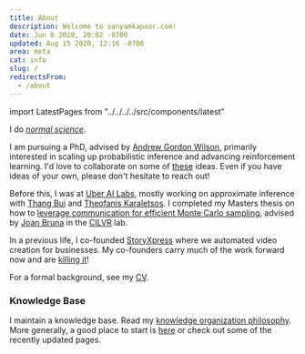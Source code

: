 ```yaml
---
title: About
description: Welcome to sanyamkapoor.com!
date: Jun 6 2020, 20:02 -0700
updated: Aug 15 2020, 12:16 -0700
area: meta
cat: info
slug: /
redirectsFrom:
  - /about
---
```


import LatestPages from "../../../../src/components/latest"

I do [_normal science_](https://www.uky.edu/~eushe2/Pajares/Kuhn.html).

I am pursuing a PhD, advised by [Andrew Gordon Wilson](https://cims.nyu.edu/~andrewgw/),
primarily interested in scaling up probabilistic inference and advancing
reinforcement learning. I'd love to collaborate on some of [these](/kb/ml-fragments)
ideas. Even if you have ideas of your own, please don't hesitate to reach out!

Before this, I was at [Uber AI Labs](https://www.uber.com/us/en/uberai/),
mostly working on approximate inference with [Thang Bui](https://thangbui.github.io)
and [Theofanis Karaletsos](http://karaletsos.com). I completed my
Masters thesis on how to [leverage communication for efficient Monte
Carlo sampling](https://u.perhapsbay.es/msthesis), advised by [Joan Bruna](https://cims.nyu.edu/~bruna/)
in the [CILVR](https://wp.nyu.edu/cilvr/) lab.

In a previous life, I co-founded [StoryXpress](https://storyxpress.co/) where we
automated video creation for businesses. My co-founders carry much of the work
forward now and are [killing it](https://www.forbes.com/profile/storyxpress/?list=30under30-asia-media-marketing-advertising#22c9b8ad1f85)!

For a formal background, see my [CV](https://u.perhapsbay.es/cv).

### Knowledge Base

I maintain a knowledge base. Read my [knowledge organization philosophy](/kb/knowledge-base-organization-philosophy).
More generally, a good place to start is [here](/kb) or check out some of the
recently updated pages.

<LatestPages />
